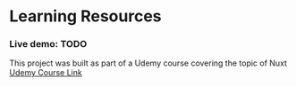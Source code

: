 # Learning Resources
### Live demo: TODO

This project was built as part of a Udemy course covering the topic of Nuxt [Udemy Course Link](https://www.udemy.com/course/nuxtjs-vuejs-on-steroids/)